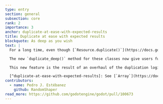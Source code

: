 ```yaml
---
type: entry
section: general
subsection: core
rank: 2
importance: 3
anchor: duplicate-at-ease-with-expected-results
title: Duplicate at ease with expected results
blockquote: As deep as you wish
text: |
  For a long time, even though [`Resource.duplicate()`](https://docs.godotengine.org/en/4.5/classes/class_resource.html#class-resource-method-duplicate) has a `deep` parameter, people realized that setting it to `true` doesn’t always perform in a reliable and predictable way. [Notably](https://github.com/godotengine/godot/issues/74918), it does not duplicate subresources stored inside `Array` or `Dictionary` properties. The same thing was said for [`Array.duplicate()`](https://docs.godotengine.org/en/4.5/classes/class_array.html#class-array-method-duplicate) and [`Dictionary.duplicate()`](https://docs.godotengine.org/en/4.5/classes/class_dictionary.html#class-dictionary-method-duplicate).

  The new `duplicate_deep()` method for these classes now give users full control over what gets duplicated or not.

  This new feature is the result of an overhaul of the duplication logic for arrays, dictionaries, and resources. For developers, we made sure to keep what was working and consistent intact. If you need more details, feel free to consult our new exhaustive documentation about the duplication specification.[^duplicate-at-ease-with-expected-results]

  [^duplicate-at-ease-with-expected-results]: See [`Array`](https://docs.godotengine.org/en/latest/classes/class_array.html#class-array-method-duplicate), [`Dictionary`](https://docs.godotengine.org/en/latest/classes/class_dictionary.html#class-dictionary-method-duplicate), and [`Resource`](https://docs.godotengine.org/en/latest/classes/class_resource.html#class-resource-method-duplicate) API documentation.
contributors:
  - name: Pedro J. Estébanez
    github: RandomShaper
read_more: https://github.com/godotengine/godot/pull/100673
---
```

